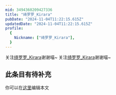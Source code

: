 ```yaml
---
mid: 3494360209427336
title: "绮罗罗_Kirara"
pubDate: "2024-11-04T11:22:15.615Z"
updatedDate: "2024-11-04T11:22:15.615Z"
profile:
  {
    Nickname: ["绮罗罗_Kirara"],
  }
---
```


关注[绮罗罗_Kirara](https://space.bilibili.com/3494360209427336)谢谢喵~ 关注[绮罗罗_Kirara](https://space.bilibili.com/3494360209427336)谢谢喵~

## 此条目有待补充
你可以在[这里](https://github.com/Yuhanawa/VTuber.ICU-Content/edit/master/v/绮罗罗_Kirara/index.md)编辑本文
